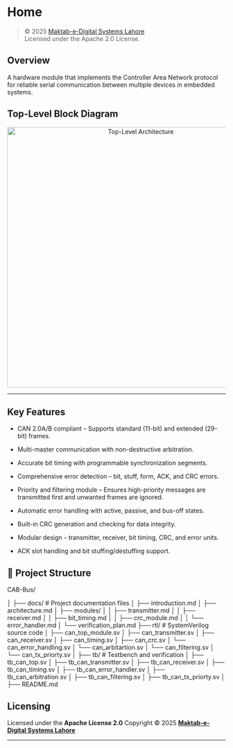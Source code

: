 # Home
> © 2025 [Maktab-e-Digital Systems Lahore](https://github.com/meds-ee-uet)  
> Licensed under the Apache 2.0 License.

##  Overview
A hardware module that implements the Controller Area Network  protocol for reliable serial communication between multiple devices in embedded systems.

## Top-Level Block Diagram

<p align="center">
  <img src="./images_design/top_module.jpg" 
   alt="Top-Level Architecture" width="600">
</p>

---

## Key Features

- CAN 2.0A/B compliant – Supports standard (11-bit) and extended (29-bit) frames.

- Multi-master communication with non-destructive arbitration.

- Accurate bit timing with programmable synchronization segments.

- Comprehensive error detection – bit, stuff, form, ACK, and CRC errors.

- Priority and filtering module – Ensures high-priority messages are transmitted first and unwanted frames are ignored.

- Automatic error handling with active, passive, and bus-off states.

- Built-in CRC generation and checking for data integrity.

- Modular design – transmitter, receiver, bit timing, CRC, and error units.

- ACK slot handling and bit stuffing/destuffing support.

## 🧩 Project Structure
CAB-Bus/

│
├── docs/ # Project documentation files
│ ├── introduction.md 
│ ├── architecture.md 
│ ├── modules/ 
│ │ ├── transmitter.md
│ │ ├── receiver.md
│ │ ├── bit_timing.md
│ │ ├── crc_module.md
│ │ └── error_handler.md
│ └── verification_plan.md 
├── rtl/ # SystemVerilog source code
│ ├── can_top_module.sv 
│ ├── can_transmitter.sv
│ ├── can_receiver.sv
│ ├── can_timing.sv
│ ├── can_crc.sv
│ └── can_error_handling.sv
│ └── can_arbitartion.sv
│ └── can_filtering.sv
│ └── can_tx_priorty.sv
│
├── tb/ # Testbench and verification 
│ ├── tb_can_top.sv 
│ ├── tb_can_transmitter.sv
│ ├── tb_can_receiver.sv
│ ├── tb_can_timing.sv
│ ├── tb_can_error_handler.sv
│ ├── tb_can_arbitration.sv
│ ├── tb_can_filtering.sv
│ ├── tb_can_tx_priorty.sv
│
├── README.md

## Licensing

Licensed under the **Apache License 2.0**
Copyright © 2025
**[Maktab-e-Digital Systems Lahore](https://github.com/meds-ee-uet)**

---